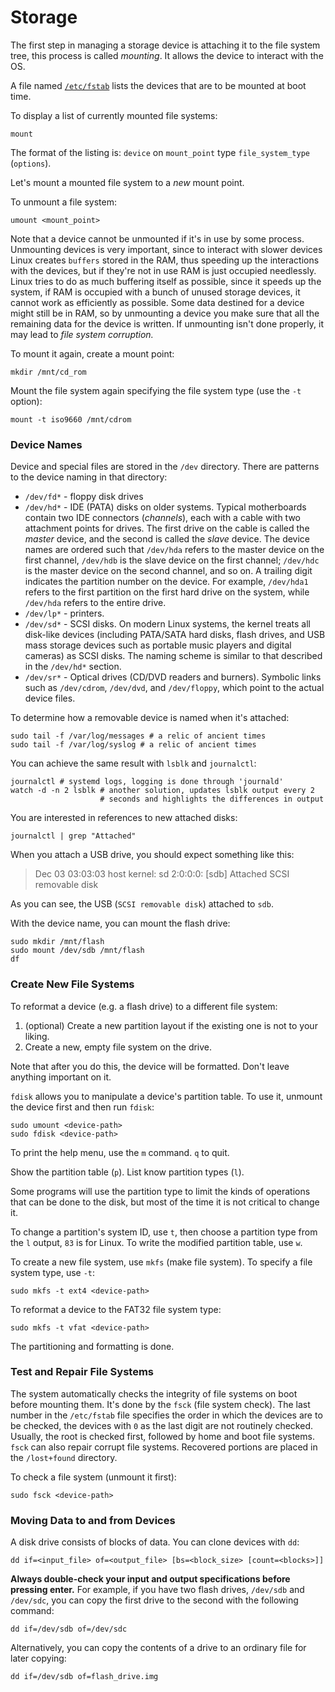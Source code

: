 # Storage

The first step in managing a storage device is attaching it to the file system
tree, this process is called *mounting*. It allows the device to interact with
the OS.

A file named [`/etc/fstab`](./fstab.md) lists the devices that are to be
mounted at boot time.

To display a list of currently mounted file systems:

    mount

The format of the listing is: `device` on `mount_point` type `file_system_type`
(`options`).

Let's mount a mounted file system to a *new* mount point.

To unmount a file system:

    umount <mount_point>

Note that a device cannot be unmounted if it's in use by some process.
Unmounting devices is very important, since to interact with slower devices
Linux creates `buffers` stored in the RAM, thus speeding up the interactions
with the devices, but if they're not in use RAM is just occupied needlessly.
Linux tries to do as much buffering itself as possible, since it speeds up the
system, if RAM is occupied with a bunch of unused storage devices, it cannot
work as efficiently as possible. Some data destined for a device might still be
in RAM, so by unmounting a device you make sure that all the remaining data for
the device is written. If unmounting isn't done properly, it may lead to *file
system corruption.*

To mount it again, create a mount point:

    mkdir /mnt/cd_rom

Mount the file system again specifying the file system type (use the `-t`
option):

    mount -t iso9660 /mnt/cdrom 

### Device Names

Device and special files are stored in the `/dev` directory. There are patterns
to the device naming in that directory:
- `/dev/fd*` - floppy disk drives
- `/dev/hd*` - IDE (PATA) disks on older systems. Typical motherboards contain
  two IDE connectors (*channels*), each with a cable with two attachment points
  for drives. The first drive on the cable is called the *master* device, and
  the second is called the *slave* device. The device names are ordered such
  that `/dev/hda` refers to the master device on the first channel, `/dev/hdb`
  is the slave device on the first channel; `/dev/hdc` is the master device on
  the second channel, and so on. A trailing digit indicates the partition
  number on the device. For example, `/dev/hda1` refers to the first partition
  on the first hard drive on the system, while `/dev/hda` refers to the entire
  drive.
- `/dev/lp*` - printers.
- `/dev/sd*` - SCSI disks. On modern Linux systems, the kernel treats all
  disk-like devices (including PATA/SATA hard disks, flash drives, and USB mass
  storage devices such as portable music players and digital cameras) as SCSI
  disks. The naming scheme is similar to that described in the `/dev/hd*`
  section.
- `/dev/sr*` - Optical drives (CD/DVD readers and burners). Symbolic links such
  as `/dev/cdrom`, `/dev/dvd`, and `/dev/floppy`, which point to the actual
  device files.

To determine how a removable device is named when it's attached:

    sudo tail -f /var/log/messages # a relic of ancient times
    sudo tail -f /var/log/syslog # a relic of ancient times

You can achieve the same result with `lsblk` and `journalctl`:

    journalctl # systemd logs, logging is done through 'journald'
    watch -d -n 2 lsblk # another solution, updates lsblk output every 2
                        # seconds and highlights the differences in output

You are interested in references to new attached disks:

    journalctl | grep "Attached"

When you attach a USB drive, you should expect something like this:

> Dec 03 03:03:03 host kernel: sd 2:0:0:0: [sdb] Attached SCSI removable disk

As you can see, the USB (`SCSI removable disk`) attached to `sdb`.

With the device name, you can mount the flash drive:

    sudo mkdir /mnt/flash
    sudo mount /dev/sdb /mnt/flash
    df

### Create New File Systems

To reformat a device (e.g. a flash drive) to a different file system:

1. (optional) Create a new partition layout if the existing one is not to your
   liking.
1. Create a new, empty file system on the drive.

Note that after you do this, the device will be formatted. Don't leave anything
important on it.

`fdisk` allows you to manipulate a device's partition table. To use it,
unmount the device first and then run `fdisk`:

    sudo umount <device-path>
    sudo fdisk <device-path>

To print the help menu, use the `m` command. `q` to quit.

Show the partition table (`p`). List know partition types (`l`). 

Some programs will use the partition type to limit the kinds of operations that
can be done to the disk, but most of the time it is not critical to change it.

To change a partition's system ID, use `t`, then choose a partition type from
the `l` output, `83` is for Linux. To write the modified partition table, use
`w`.

To create a new file system, use `mkfs` (make file system). To specify a file
system type, use `-t`:

    sudo mkfs -t ext4 <device-path>

To reformat a device to the FAT32 file system type:

    sudo mkfs -t vfat <device-path>

The partitioning and formatting is done.

### Test and Repair File Systems

The system automatically checks the integrity of file systems on boot before
mounting them. It's done by the `fsck` (file system check). The last number in
the `/etc/fstab` file specifies the order in which the devices are to be
checked, the devices with `0` as the last digit are not routinely checked.
Usually, the root is checked first, followed by home and boot file systems. 
`fsck` can also repair corrupt file systems. Recovered portions are placed in
the `/lost+found` directory.

To check a file system (unmount it first):

    sudo fsck <device-path> 

### Moving Data to and from Devices

A disk drive consists of blocks of data. You can clone devices with `dd`:

    dd if=<input_file> of=<output_file> [bs=<block_size> [count=<blocks>]]

**Always double-check your input and output specifications before pressing
enter.** For example, if you have two flash drives, `/dev/sdb` and `/dev/sdc`,
you can copy the first drive to the second with the following command:

    dd if=/dev/sdb of=/dev/sdc 

Alternatively, you can copy the contents of a drive to an ordinary file for
later copying:

    dd if=/dev/sdb of=flash_drive.img
    
